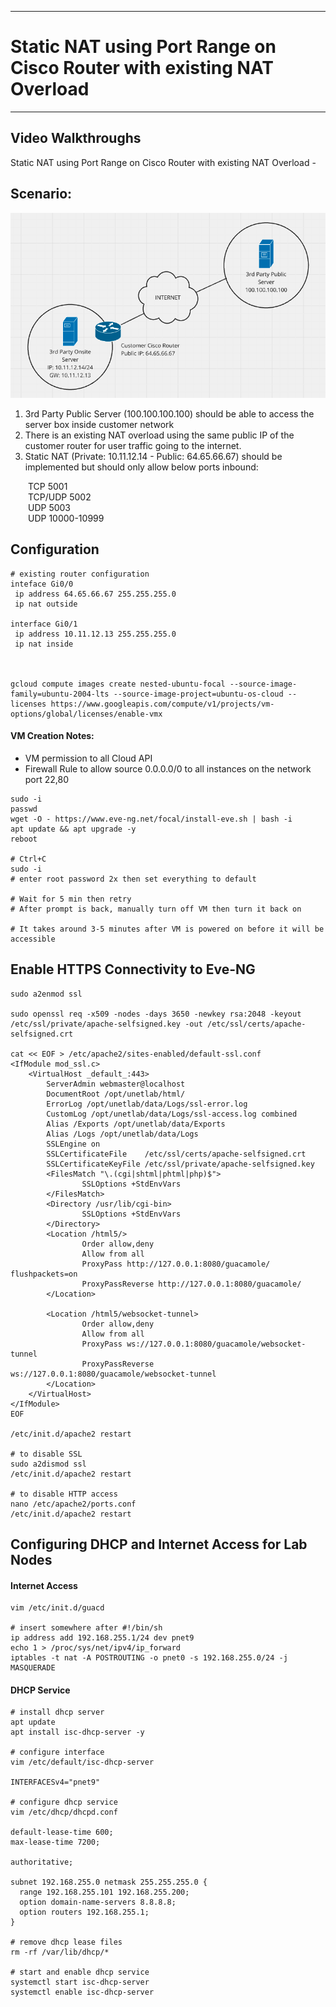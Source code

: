 
---
# Static NAT using Port Range on Cisco Router with existing NAT Overload
---

## Video Walkthroughs
Static NAT using Port Range on Cisco Router with existing NAT Overload - 

## Scenario:

![alt text](https://github.com/hackd-art/networking-tips-and-tricks/blob/main/static-nat-using-port-range-on-cisco-router.png)

1. 3rd Party Public Server (100.100.100.100) should be able to access the server box inside customer network
2. There is an existing NAT overload using the same public IP of the customer router for user traffic going to the internet.
3. Static NAT (Private: 10.11.12.14 - Public: 64.65.66.67) should be implemented but should only allow below ports inbound:

  TCP 5001<br>
  TCP/UDP 5002<br>
  UDP 5003<br>
  UDP 10000-10999<br>

## Configuration

```shell
# existing router configuration
inteface Gi0/0
 ip address 64.65.66.67 255.255.255.0
 ip nat outside

interface Gi0/1
 ip address 10.11.12.13 255.255.255.0
 ip nat inside



gcloud compute images create nested-ubuntu-focal --source-image-family=ubuntu-2004-lts --source-image-project=ubuntu-os-cloud --licenses https://www.googleapis.com/compute/v1/projects/vm-options/global/licenses/enable-vmx
```

#### VM Creation Notes:
- VM permission to all Cloud API
- Firewall Rule to allow source 0.0.0.0/0 to all instances on the network port 22,80

```shell
sudo -i
passwd
wget -O - https://www.eve-ng.net/focal/install-eve.sh | bash -i
apt update && apt upgrade -y
reboot

# Ctrl+C
sudo -i
# enter root password 2x then set everything to default

# Wait for 5 min then retry
# After prompt is back, manually turn off VM then turn it back on

# It takes around 3-5 minutes after VM is powered on before it will be accessible
```

## Enable HTTPS Connectivity to Eve-NG

```shell
sudo a2enmod ssl

sudo openssl req -x509 -nodes -days 3650 -newkey rsa:2048 -keyout /etc/ssl/private/apache-selfsigned.key -out /etc/ssl/certs/apache-selfsigned.crt

cat << EOF > /etc/apache2/sites-enabled/default-ssl.conf
<IfModule mod_ssl.c>
    <VirtualHost _default_:443>
        ServerAdmin webmaster@localhost
        DocumentRoot /opt/unetlab/html/
        ErrorLog /opt/unetlab/data/Logs/ssl-error.log
        CustomLog /opt/unetlab/data/Logs/ssl-access.log combined
        Alias /Exports /opt/unetlab/data/Exports
        Alias /Logs /opt/unetlab/data/Logs
        SSLEngine on
        SSLCertificateFile    /etc/ssl/certs/apache-selfsigned.crt
        SSLCertificateKeyFile /etc/ssl/private/apache-selfsigned.key
        <FilesMatch "\.(cgi|shtml|phtml|php)$">
                SSLOptions +StdEnvVars
        </FilesMatch>
        <Directory /usr/lib/cgi-bin>
                SSLOptions +StdEnvVars
        </Directory>
        <Location /html5/>
                Order allow,deny
                Allow from all
                ProxyPass http://127.0.0.1:8080/guacamole/ flushpackets=on
                ProxyPassReverse http://127.0.0.1:8080/guacamole/
        </Location>

        <Location /html5/websocket-tunnel>
                Order allow,deny
                Allow from all
                ProxyPass ws://127.0.0.1:8080/guacamole/websocket-tunnel
                ProxyPassReverse ws://127.0.0.1:8080/guacamole/websocket-tunnel
        </Location>
    </VirtualHost>
</IfModule>
EOF

/etc/init.d/apache2 restart

# to disable SSL
sudo a2dismod ssl
/etc/init.d/apache2 restart

# to disable HTTP access
nano /etc/apache2/ports.conf
/etc/init.d/apache2 restart
```


## Configuring DHCP and Internet Access for Lab Nodes

#### Internet Access

```shell
vim /etc/init.d/guacd

# insert somewhere after #!/bin/sh
ip address add 192.168.255.1/24 dev pnet9
echo 1 > /proc/sys/net/ipv4/ip_forward
iptables -t nat -A POSTROUTING -o pnet0 -s 192.168.255.0/24 -j MASQUERADE
```

#### DHCP Service

```shell
# install dhcp server
apt update
apt install isc-dhcp-server -y

# configure interface
vim /etc/default/isc-dhcp-server

INTERFACESv4="pnet9"

# configure dhcp service
vim /etc/dhcp/dhcpd.conf

default-lease-time 600;
max-lease-time 7200;

authoritative;

subnet 192.168.255.0 netmask 255.255.255.0 {
  range 192.168.255.101 192.168.255.200;
  option domain-name-servers 8.8.8.8;
  option routers 192.168.255.1;
}

# remove dhcp lease files
rm -rf /var/lib/dhcp/*

# start and enable dhcp service
systemctl start isc-dhcp-server
systemctl enable isc-dhcp-server
```
